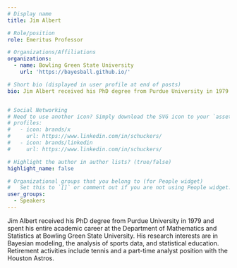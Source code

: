 ```yaml
---
# Display name
title: Jim Albert

# Role/position
role: Emeritus Professor 

# Organizations/Affiliations
organizations:
  - name: Bowling Green State University
    url: 'https://bayesball.github.io/'

# Short bio (displayed in user profile at end of posts)
bio: Jim Albert received his PhD degree from Purdue University in 1979 and spent his entire academic career at the Department of Mathematics and Statistics at Bowling Green State University.  His research interests are in Bayesian modeling, the analysis of sports data, and statistical education.  Retirement activities include tennis and a part-time analyst position with the Houston Astros.


# Social Networking
# Need to use another icon? Simply download the SVG icon to your `assets/media/icons/` folder.
# profiles:
#   - icon: brands/x
#     url: https://www.linkedin.com/in/schuckers/
#   - icon: brands/linkedin
#     url: https://www.linkedin.com/in/schuckers/

# Highlight the author in author lists? (true/false)
highlight_name: false

# Organizational groups that you belong to (for People widget)
#   Set this to `[]` or comment out if you are not using People widget.
user_groups:
  - Speakers
---
```


Jim Albert received his PhD degree from Purdue University in 1979 and spent his entire academic career at the Department of Mathematics and Statistics at Bowling Green State University.  His research interests are in Bayesian modeling, the analysis of sports data, and statistical education.  Retirement activities include tennis and a part-time analyst position with the Houston Astros.

